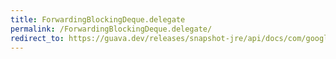 ```yaml
---
title: ForwardingBlockingDeque.delegate
permalink: /ForwardingBlockingDeque.delegate/
redirect_to: https://guava.dev/releases/snapshot-jre/api/docs/com/google/common/collect/ForwardingBlockingDeque.html#delegate--
---
```

